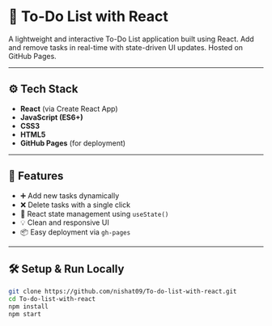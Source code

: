 # 📝 To-Do List with React

A lightweight and interactive To-Do List application built using React. Add and remove tasks in real-time with state-driven UI updates. Hosted on GitHub Pages.


---

## ⚙️ Tech Stack

- **React** (via Create React App)
- **JavaScript (ES6+)**
- **CSS3**
- **HTML5**
- **GitHub Pages** (for deployment)

---

## 🚀 Features

- ➕ Add new tasks dynamically
- ❌ Delete tasks with a single click
- 🔄 React state management using `useState()`
- 💡 Clean and responsive UI
- 📦 Easy deployment via `gh-pages`

---

## 🛠️ Setup & Run Locally

```bash
git clone https://github.com/nishat09/To-do-list-with-react.git
cd To-do-list-with-react
npm install
npm start

